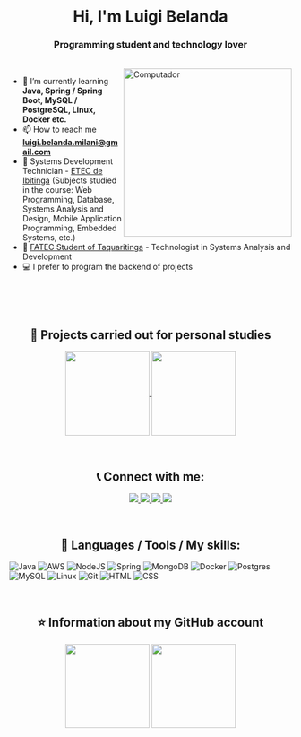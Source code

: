 <h1 align="center">Hi, I'm Luigi Belanda</h1>
<h3 align="center">Programming student and technology lover</h3>

<br>

<img src="https://raw.githubusercontent.com/MicaelliMedeiros/micaellimedeiros/master/image/computer-illustration.png" min-width="300px" max-width="300px" width="300px" align="right" alt="Computador">

- 🌱 I’m currently learning **Java, Spring / Spring Boot, MySQL / PostgreSQL, Linux, Docker etc.**
- 📫 How to reach me **luigi.belanda.milani@gmail.com**
- 🏫 Systems Development Technician - <a href="https://etecdeibitinga.wixsite.com/novo">ETEC de Ibitinga</a> (Subjects studied in the course: Web Programming, Database, Systems Analysis and Design, Mobile Application Programming, Embedded Systems, etc.)
- 🔬 <a href="https://www.fatectq.edu.br"/>FATEC Student of Taquaritinga</a> - Technologist in Systems Analysis and Development
- 💻 I prefer to program the backend of projects

<br>
<br>
<br>

<h2 align="center"> 📒 Projects carried out for personal studies </h2>
<p align="center">
  <a href="https://github.com/LuigiBelanda/NLW-Together-Rocket.q">
    <img align="center" height="150em" src="https://github-readme-stats.vercel.app/api/pin/?username=LuigiBelanda&repo=NLW-Together-Rocket.q&theme=midnight-purple">
  </a>
   
  <a href="https://github.com/LuigiBelanda/readme-cli-create">
    <img align="center" height="150em" src="https://github-readme-stats.vercel.app/api/pin/?username=LuigiBelanda&repo=readme-cli-create&theme=midnight-purple">
  </a>
</p>

<br>

<h2 align="center">📞 Connect with me:</h2>
<p align="center">
    <a href="https://www.linkedin.com/in/luigi-belanda/" target="blank">
        <img src="https://img.shields.io/badge/LinkedIn-0077B5?style=for-the-badge&logo=linkedin&logoColor=white">
    </a>
    <a href="https://instagram.com/luigibelanda" target="blank">
        <img src="https://img.shields.io/badge/Instagram-E4405F?style=for-the-badge&logo=instagram&logoColor=white">
    </a>
    <a href="https://medium.com/@luigibelanda"> 
      <img src="https://img.shields.io/badge/Medium-12100E?style=for-the-badge&logo=medium&logoColor=white">
    </a>
    <a href="https://dev.to/luigibelanda"> 
      <img src="https://img.shields.io/badge/dev.to-0A0A0A?style=for-the-badge&logo=dev.to&logoColor=white">
    </a>
</p>
    
<br>

<h2 align="center">🚀 Languages / Tools / My skills:</h2>

<p align="center">
  
![Java](https://img.shields.io/badge/Java-ED8B00?style=for-the-badge&logo=openjdk&logoColor=white) ![AWS](https://img.shields.io/badge/AWS-%23FF9900.svg?style=for-the-badge&logo=amazon-aws&logoColor=black) ![NodeJS](https://img.shields.io/badge/node.js-6DA55F?style=for-the-badge&logo=node.js&logoColor=white) ![Spring](https://img.shields.io/badge/spring-%236DB33F.svg?style=for-the-badge&logo=spring&logoColor=white) ![MongoDB](https://img.shields.io/badge/MongoDB-%234ea94b.svg?style=for-the-badge&logo=mongodb&logoColor=white) ![Docker](https://img.shields.io/badge/docker-%230db7ed.svg?style=for-the-badge&logo=docker&logoColor=white) ![Postgres](https://img.shields.io/badge/postgres-%23316192.svg?style=for-the-badge&logo=postgresql&logoColor=white) ![MySQL](https://img.shields.io/badge/mysql-%2300f.svg?style=for-the-badge&logo=mysql&logoColor=white) ![Linux](https://img.shields.io/badge/Linux-FCC624?style=for-the-badge&logo=linux&logoColor=black) ![Git](https://img.shields.io/badge/GIT-E44C30?style=for-the-badge&logo=git&logoColor=white) ![HTML](https://img.shields.io/badge/HTML-239120?style=for-the-badge&logo=html5&logoColor=white) ![CSS](https://img.shields.io/badge/CSS-239120?&style=for-the-badge&logo=css3&logoColor=white)

</p>

<br>

<h2 align="center"> ⭐ Information about my GitHub account </h2>
<div align="center">
    <img height="150em" align="center" src="https://github-readme-stats.vercel.app/api?username=LuigiBelanda&show_icons=true&theme=midnight-purple&include_all_commits=true&count_private=true"/> 
    <img height="150em" align="center" src="https://github-readme-stats.vercel.app/api/top-langs/?username=LuigiBelanda&&layout=compact&hide=shell&theme=midnight-purple"/>
</div>
